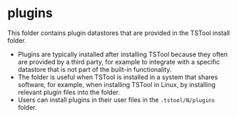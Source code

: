 # plugins #

This folder contains plugin datastores that are provided in the TSTool install folder.

* Plugins are typically installed after installing TSTool because they
often are provided by a third party, for example to integrate with a specific datastore
that is not part of the built-in functionality.
* The folder is useful when TSTool is installed in a system that shares software,
for example, when installing TSTool in Linux, by installing relevant plugin files into the folder.
* Users can install plugins in their user files in the `.tstool/N/plugins` folder. 
